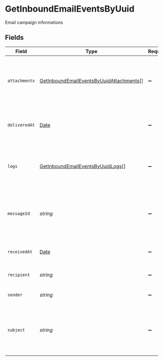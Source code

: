 # GetInboundEmailEventsByUuid

Email campaign informations


## Fields

| Field                                                                                                     | Type                                                                                                      | Required                                                                                                  | Description                                                                                               | Example                                                                                                   |
| --------------------------------------------------------------------------------------------------------- | --------------------------------------------------------------------------------------------------------- | --------------------------------------------------------------------------------------------------------- | --------------------------------------------------------------------------------------------------------- | --------------------------------------------------------------------------------------------------------- |
| `attachments`                                                                                             | [GetInboundEmailEventsByUuidAttachments](../../models/shared/getinboundemaileventsbyuuidattachments.md)[] | :heavy_minus_sign:                                                                                        | List of attachments of the email. This will be present only after the processing is done.                 |                                                                                                           |
| `deliveredAt`                                                                                             | [Date](https://developer.mozilla.org/en-US/docs/Web/JavaScript/Reference/Global_Objects/Date)             | :heavy_minus_sign:                                                                                        | Date when email was delivered successfully to client’s webhook                                            |                                                                                                           |
| `logs`                                                                                                    | [GetInboundEmailEventsByUuidLogs](../../models/shared/getinboundemaileventsbyuuidlogs.md)[]               | :heavy_minus_sign:                                                                                        | List of events/logs that describe the lifecycle of the email on SIB platform                              |                                                                                                           |
| `messageId`                                                                                               | *string*                                                                                                  | :heavy_minus_sign:                                                                                        | Value of the Message-ID header. This will be present only after the processing is done.                   |                                                                                                           |
| `receivedAt`                                                                                              | [Date](https://developer.mozilla.org/en-US/docs/Web/JavaScript/Reference/Global_Objects/Date)             | :heavy_minus_sign:                                                                                        | Date when email was received on SMTP relay                                                                | 2019-05-25T11:53:26Z                                                                                      |
| `recipient`                                                                                               | *string*                                                                                                  | :heavy_minus_sign:                                                                                        | Recipient’s email address                                                                                 |                                                                                                           |
| `sender`                                                                                                  | *string*                                                                                                  | :heavy_minus_sign:                                                                                        | Sender’s email address                                                                                    |                                                                                                           |
| `subject`                                                                                                 | *string*                                                                                                  | :heavy_minus_sign:                                                                                        | Value of the Subject header. This will be present only after the processing is done.                      |                                                                                                           |